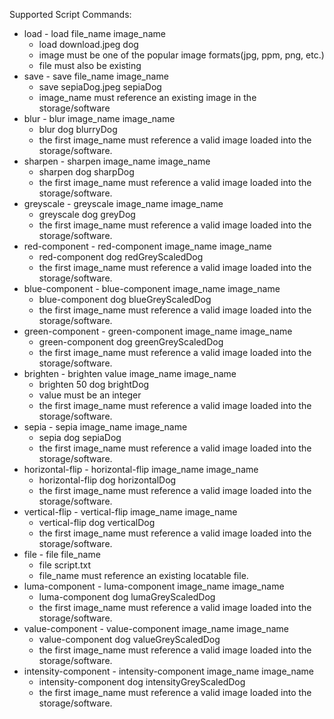 Supported Script Commands:

- load - load file_name image_name
  - load download.jpeg dog 
  - image must be one of the popular image formats(jpg, ppm, png, etc.)
  - file must also be existing
- save - save file_name image_name
  - save sepiaDog.jpeg sepiaDog
  - image_name must reference an existing image in the storage/software
- blur - blur image_name image_name
  - blur dog blurryDog
  - the first image_name must reference a valid image loaded into the storage/software.
- sharpen - sharpen image_name image_name
  - sharpen dog sharpDog
  - the first image_name must reference a valid image loaded into the storage/software.
- greyscale - greyscale image_name image_name
  - greyscale dog greyDog
  - the first image_name must reference a valid image loaded into the storage/software.
- red-component - red-component image_name image_name
  - red-component dog redGreyScaledDog
  - the first image_name must reference a valid image loaded into the storage/software.
- blue-component - blue-component image_name image_name
  - blue-component dog blueGreyScaledDog
  - the first image_name must reference a valid image loaded into the storage/software.
- green-component - green-component image_name image_name
  - green-component dog greenGreyScaledDog
  - the first image_name must reference a valid image loaded into the storage/software.
- brighten - brighten value image_name image_name
  - brighten 50 dog brightDog
  - value must be an integer
  - the first image_name must reference a valid image loaded into the storage/software.
- sepia - sepia image_name image_name
  - sepia dog sepiaDog
  - the first image_name must reference a valid image loaded into the storage/software.
- horizontal-flip - horizontal-flip image_name image_name
  - horizontal-flip dog horizontalDog
  - the first image_name must reference a valid image loaded into the storage/software.
- vertical-flip - vertical-flip image_name image_name
  - vertical-flip dog verticalDog
  - the first image_name must reference a valid image loaded into the storage/software.
- file - file file_name
  - file script.txt
  - file_name must reference an existing locatable file.
- luma-component - luma-component image_name image_name
  - luma-component dog lumaGreyScaledDog
  - the first image_name must reference a valid image loaded into the storage/software.
- value-component - value-component image_name image_name
  - value-component dog valueGreyScaledDog
  - the first image_name must reference a valid image loaded into the storage/software.
- intensity-component - intensity-component image_name image_name
  - intensity-component dog intensityGreyScaledDog
  - the first image_name must reference a valid image loaded into the storage/software.